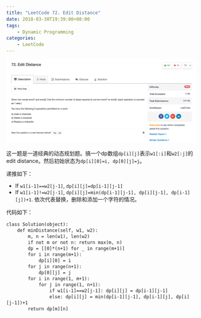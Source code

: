 ```yaml
---
title: "LeetCode 72. Edit Distance"
date: 2018-03-30T19:39:00+08:00
tags:
    - Dynamic Programming
categories:
    - LeetCode
---
```


![72](/images/leetcode/72_1.png)

这一题是一道经典的动态规划题。搞一个dp数组`dp[i][j]`表示`w1[:i]`和`w2[:j]`的edit distance。然后初始状态为`dp[i][0]=i, dp[0][j]=j`。

递推如下：

* If `w1[i-1]==w2[j-1]`, `dp[i][j]=dp[i-1][j-1]`
* If `w1[i-1]!=w2[j-1]`, `dp[i][j]=min(dp[i-1][j-1], dp[i][j-1], dp[i-1][j])+1`. 依次代表替换，删除和添加一个字符的情况。

代码如下：

```
class Solution(object):
    def minDistance(self, w1, w2):
        m, n = len(w1), len(w2)
        if not m or not n: return max(m, n)
        dp = [[0]*(n+1) for _ in range(m+1)]
        for i in range(m+1): 
            dp[i][0] = i
        for j in range(n+1):
            dp[0][j] = j
        for i in range(1, m+1):
            for j in range(1, n+1):
                if w1[i-1]==w2[j-1]: dp[i][j] = dp[i-1][j-1]
                else: dp[i][j] = min(dp[i-1][j-1], dp[i-1][j], dp[i][j-1])+1
        return dp[m][n]
```